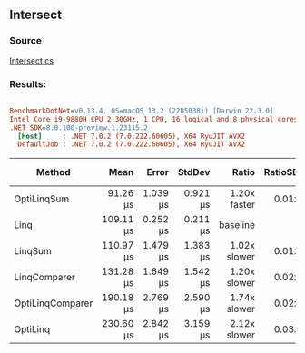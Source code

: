 ﻿## Intersect

### Source
[Intersect.cs](../../src/StructLinq.Benchmark/Intersect.cs)

### Results:
``` ini

BenchmarkDotNet=v0.13.4, OS=macOS 13.2 (22D5038i) [Darwin 22.3.0]
Intel Core i9-9880H CPU 2.30GHz, 1 CPU, 16 logical and 8 physical cores
.NET SDK=8.0.100-preview.1.23115.2
  [Host]     : .NET 7.0.2 (7.0.222.60605), X64 RyuJIT AVX2
  DefaultJob : .NET 7.0.2 (7.0.222.60605), X64 RyuJIT AVX2


```
|           Method |      Mean |    Error |   StdDev |        Ratio | RatioSD |    Gen0 |    Gen1 |    Gen2 | Allocated |   Alloc Ratio |
|----------------- |----------:|---------:|---------:|-------------:|--------:|--------:|--------:|--------:|----------:|--------------:|
|      OptiLinqSum |  91.26 μs | 1.039 μs | 0.921 μs | 1.20x faster |   0.01x |       - |       - |       - |     112 B | 836.643x less |
|             Linq | 109.11 μs | 0.252 μs | 0.211 μs |     baseline |         | 11.1084 |  2.6855 |       - |   93704 B |               |
|          LinqSum | 110.97 μs | 1.479 μs | 1.383 μs | 1.02x slower |   0.01x | 11.1084 |  2.6855 |       - |   93704 B |   1.000x more |
|     LinqComparer | 131.28 μs | 1.649 μs | 1.542 μs | 1.20x slower |   0.02x | 10.9863 |  2.6855 |       - |   93728 B |   1.000x more |
| OptiLinqComparer | 190.18 μs | 2.769 μs | 2.590 μs | 1.74x slower |   0.02x | 62.2559 | 62.2559 | 62.2559 |  266546 B |   2.845x more |
|         OptiLinq | 230.60 μs | 2.842 μs | 3.159 μs | 2.12x slower |   0.03x | 62.2559 | 62.2559 | 62.2559 |  266496 B |   2.844x more |
